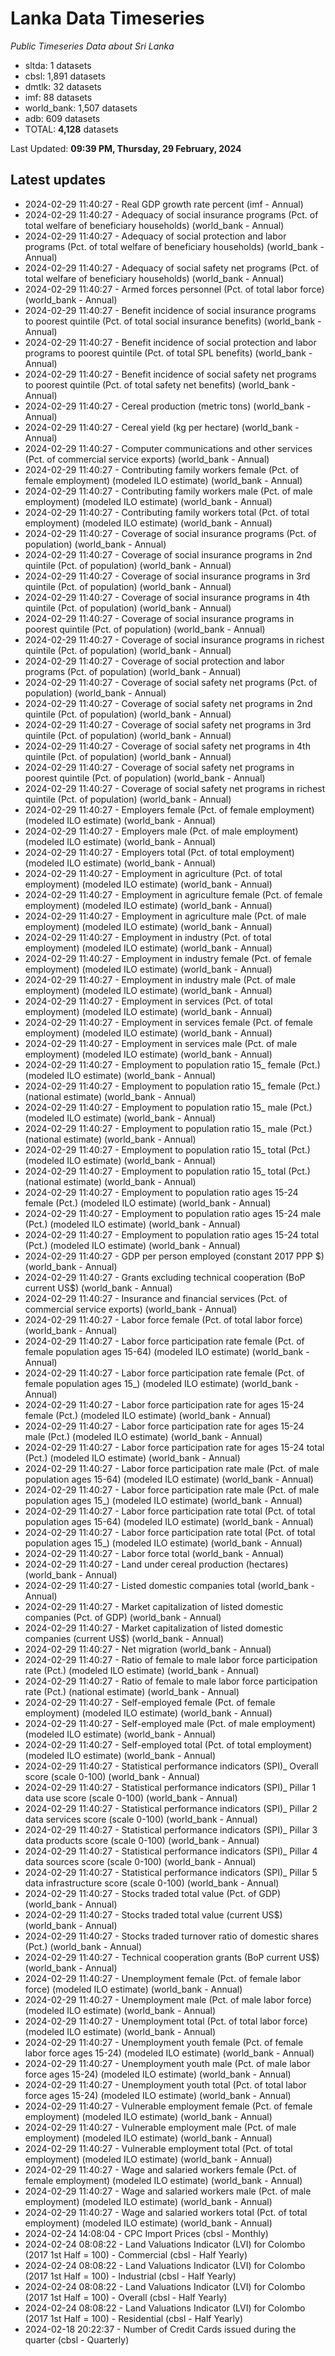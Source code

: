 # Lanka Data Timeseries
*Public Timeseries Data about Sri Lanka*

* sltda: 1 datasets
* cbsl: 1,891 datasets
* dmtlk: 32 datasets
* imf: 88 datasets
* world_bank: 1,507 datasets
* adb: 609 datasets
* TOTAL: **4,128** datasets

Last Updated: **09:39 PM, Thursday, 29 February, 2024**

## Latest updates

* 2024-02-29 11:40:27 - Real GDP growth rate percent (imf - Annual)
* 2024-02-29 11:40:27 - Adequacy of social insurance programs (Pct. of total welfare of beneficiary households) (world_bank - Annual)
* 2024-02-29 11:40:27 - Adequacy of social protection and labor programs (Pct. of total welfare of beneficiary households) (world_bank - Annual)
* 2024-02-29 11:40:27 - Adequacy of social safety net programs (Pct. of total welfare of beneficiary households) (world_bank - Annual)
* 2024-02-29 11:40:27 - Armed forces personnel (Pct. of total labor force) (world_bank - Annual)
* 2024-02-29 11:40:27 - Benefit incidence of social insurance programs to poorest quintile (Pct. of total social insurance benefits) (world_bank - Annual)
* 2024-02-29 11:40:27 - Benefit incidence of social protection and labor programs to poorest quintile (Pct. of total SPL benefits) (world_bank - Annual)
* 2024-02-29 11:40:27 - Benefit incidence of social safety net programs to poorest quintile (Pct. of total safety net benefits) (world_bank - Annual)
* 2024-02-29 11:40:27 - Cereal production (metric tons) (world_bank - Annual)
* 2024-02-29 11:40:27 - Cereal yield (kg per hectare) (world_bank - Annual)
* 2024-02-29 11:40:27 - Computer communications and other services (Pct. of commercial service exports) (world_bank - Annual)
* 2024-02-29 11:40:27 - Contributing family workers female (Pct. of female employment) (modeled ILO estimate) (world_bank - Annual)
* 2024-02-29 11:40:27 - Contributing family workers male (Pct. of male employment) (modeled ILO estimate) (world_bank - Annual)
* 2024-02-29 11:40:27 - Contributing family workers total (Pct. of total employment) (modeled ILO estimate) (world_bank - Annual)
* 2024-02-29 11:40:27 - Coverage of social insurance programs (Pct. of population) (world_bank - Annual)
* 2024-02-29 11:40:27 - Coverage of social insurance programs in 2nd quintile (Pct. of population) (world_bank - Annual)
* 2024-02-29 11:40:27 - Coverage of social insurance programs in 3rd quintile (Pct. of population) (world_bank - Annual)
* 2024-02-29 11:40:27 - Coverage of social insurance programs in 4th quintile (Pct. of population) (world_bank - Annual)
* 2024-02-29 11:40:27 - Coverage of social insurance programs in poorest quintile (Pct. of population) (world_bank - Annual)
* 2024-02-29 11:40:27 - Coverage of social insurance programs in richest quintile (Pct. of population) (world_bank - Annual)
* 2024-02-29 11:40:27 - Coverage of social protection and labor programs (Pct. of population) (world_bank - Annual)
* 2024-02-29 11:40:27 - Coverage of social safety net programs (Pct. of population) (world_bank - Annual)
* 2024-02-29 11:40:27 - Coverage of social safety net programs in 2nd quintile (Pct. of population) (world_bank - Annual)
* 2024-02-29 11:40:27 - Coverage of social safety net programs in 3rd quintile (Pct. of population) (world_bank - Annual)
* 2024-02-29 11:40:27 - Coverage of social safety net programs in 4th quintile (Pct. of population) (world_bank - Annual)
* 2024-02-29 11:40:27 - Coverage of social safety net programs in poorest quintile (Pct. of population) (world_bank - Annual)
* 2024-02-29 11:40:27 - Coverage of social safety net programs in richest quintile (Pct. of population) (world_bank - Annual)
* 2024-02-29 11:40:27 - Employers female (Pct. of female employment) (modeled ILO estimate) (world_bank - Annual)
* 2024-02-29 11:40:27 - Employers male (Pct. of male employment) (modeled ILO estimate) (world_bank - Annual)
* 2024-02-29 11:40:27 - Employers total (Pct. of total employment) (modeled ILO estimate) (world_bank - Annual)
* 2024-02-29 11:40:27 - Employment in agriculture (Pct. of total employment) (modeled ILO estimate) (world_bank - Annual)
* 2024-02-29 11:40:27 - Employment in agriculture female (Pct. of female employment) (modeled ILO estimate) (world_bank - Annual)
* 2024-02-29 11:40:27 - Employment in agriculture male (Pct. of male employment) (modeled ILO estimate) (world_bank - Annual)
* 2024-02-29 11:40:27 - Employment in industry (Pct. of total employment) (modeled ILO estimate) (world_bank - Annual)
* 2024-02-29 11:40:27 - Employment in industry female (Pct. of female employment) (modeled ILO estimate) (world_bank - Annual)
* 2024-02-29 11:40:27 - Employment in industry male (Pct. of male employment) (modeled ILO estimate) (world_bank - Annual)
* 2024-02-29 11:40:27 - Employment in services (Pct. of total employment) (modeled ILO estimate) (world_bank - Annual)
* 2024-02-29 11:40:27 - Employment in services female (Pct. of female employment) (modeled ILO estimate) (world_bank - Annual)
* 2024-02-29 11:40:27 - Employment in services male (Pct. of male employment) (modeled ILO estimate) (world_bank - Annual)
* 2024-02-29 11:40:27 - Employment to population ratio 15_ female (Pct.) (modeled ILO estimate) (world_bank - Annual)
* 2024-02-29 11:40:27 - Employment to population ratio 15_ female (Pct.) (national estimate) (world_bank - Annual)
* 2024-02-29 11:40:27 - Employment to population ratio 15_ male (Pct.) (modeled ILO estimate) (world_bank - Annual)
* 2024-02-29 11:40:27 - Employment to population ratio 15_ male (Pct.) (national estimate) (world_bank - Annual)
* 2024-02-29 11:40:27 - Employment to population ratio 15_ total (Pct.) (modeled ILO estimate) (world_bank - Annual)
* 2024-02-29 11:40:27 - Employment to population ratio 15_ total (Pct.) (national estimate) (world_bank - Annual)
* 2024-02-29 11:40:27 - Employment to population ratio ages 15-24 female (Pct.) (modeled ILO estimate) (world_bank - Annual)
* 2024-02-29 11:40:27 - Employment to population ratio ages 15-24 male (Pct.) (modeled ILO estimate) (world_bank - Annual)
* 2024-02-29 11:40:27 - Employment to population ratio ages 15-24 total (Pct.) (modeled ILO estimate) (world_bank - Annual)
* 2024-02-29 11:40:27 - GDP per person employed (constant 2017 PPP $) (world_bank - Annual)
* 2024-02-29 11:40:27 - Grants excluding technical cooperation (BoP current US$) (world_bank - Annual)
* 2024-02-29 11:40:27 - Insurance and financial services (Pct. of commercial service exports) (world_bank - Annual)
* 2024-02-29 11:40:27 - Labor force female (Pct. of total labor force) (world_bank - Annual)
* 2024-02-29 11:40:27 - Labor force participation rate female (Pct. of female population ages 15-64) (modeled ILO estimate) (world_bank - Annual)
* 2024-02-29 11:40:27 - Labor force participation rate female (Pct. of female population ages 15_) (modeled ILO estimate) (world_bank - Annual)
* 2024-02-29 11:40:27 - Labor force participation rate for ages 15-24 female (Pct.) (modeled ILO estimate) (world_bank - Annual)
* 2024-02-29 11:40:27 - Labor force participation rate for ages 15-24 male (Pct.) (modeled ILO estimate) (world_bank - Annual)
* 2024-02-29 11:40:27 - Labor force participation rate for ages 15-24 total (Pct.) (modeled ILO estimate) (world_bank - Annual)
* 2024-02-29 11:40:27 - Labor force participation rate male (Pct. of male population ages 15-64) (modeled ILO estimate) (world_bank - Annual)
* 2024-02-29 11:40:27 - Labor force participation rate male (Pct. of male population ages 15_) (modeled ILO estimate) (world_bank - Annual)
* 2024-02-29 11:40:27 - Labor force participation rate total (Pct. of total population ages 15-64) (modeled ILO estimate) (world_bank - Annual)
* 2024-02-29 11:40:27 - Labor force participation rate total (Pct. of total population ages 15_) (modeled ILO estimate) (world_bank - Annual)
* 2024-02-29 11:40:27 - Labor force total (world_bank - Annual)
* 2024-02-29 11:40:27 - Land under cereal production (hectares) (world_bank - Annual)
* 2024-02-29 11:40:27 - Listed domestic companies total (world_bank - Annual)
* 2024-02-29 11:40:27 - Market capitalization of listed domestic companies (Pct. of GDP) (world_bank - Annual)
* 2024-02-29 11:40:27 - Market capitalization of listed domestic companies (current US$) (world_bank - Annual)
* 2024-02-29 11:40:27 - Net migration (world_bank - Annual)
* 2024-02-29 11:40:27 - Ratio of female to male labor force participation rate (Pct.) (modeled ILO estimate) (world_bank - Annual)
* 2024-02-29 11:40:27 - Ratio of female to male labor force participation rate (Pct.) (national estimate) (world_bank - Annual)
* 2024-02-29 11:40:27 - Self-employed female (Pct. of female employment) (modeled ILO estimate) (world_bank - Annual)
* 2024-02-29 11:40:27 - Self-employed male (Pct. of male employment) (modeled ILO estimate) (world_bank - Annual)
* 2024-02-29 11:40:27 - Self-employed total (Pct. of total employment) (modeled ILO estimate) (world_bank - Annual)
* 2024-02-29 11:40:27 - Statistical performance indicators (SPI)_ Overall score (scale 0-100) (world_bank - Annual)
* 2024-02-29 11:40:27 - Statistical performance indicators (SPI)_ Pillar 1 data use score (scale 0-100) (world_bank - Annual)
* 2024-02-29 11:40:27 - Statistical performance indicators (SPI)_ Pillar 2 data services score (scale 0-100) (world_bank - Annual)
* 2024-02-29 11:40:27 - Statistical performance indicators (SPI)_ Pillar 3 data products score (scale 0-100) (world_bank - Annual)
* 2024-02-29 11:40:27 - Statistical performance indicators (SPI)_ Pillar 4 data sources score (scale 0-100) (world_bank - Annual)
* 2024-02-29 11:40:27 - Statistical performance indicators (SPI)_ Pillar 5 data infrastructure score (scale 0-100) (world_bank - Annual)
* 2024-02-29 11:40:27 - Stocks traded total value (Pct. of GDP) (world_bank - Annual)
* 2024-02-29 11:40:27 - Stocks traded total value (current US$) (world_bank - Annual)
* 2024-02-29 11:40:27 - Stocks traded turnover ratio of domestic shares (Pct.) (world_bank - Annual)
* 2024-02-29 11:40:27 - Technical cooperation grants (BoP current US$) (world_bank - Annual)
* 2024-02-29 11:40:27 - Unemployment female (Pct. of female labor force) (modeled ILO estimate) (world_bank - Annual)
* 2024-02-29 11:40:27 - Unemployment male (Pct. of male labor force) (modeled ILO estimate) (world_bank - Annual)
* 2024-02-29 11:40:27 - Unemployment total (Pct. of total labor force) (modeled ILO estimate) (world_bank - Annual)
* 2024-02-29 11:40:27 - Unemployment youth female (Pct. of female labor force ages 15-24) (modeled ILO estimate) (world_bank - Annual)
* 2024-02-29 11:40:27 - Unemployment youth male (Pct. of male labor force ages 15-24) (modeled ILO estimate) (world_bank - Annual)
* 2024-02-29 11:40:27 - Unemployment youth total (Pct. of total labor force ages 15-24) (modeled ILO estimate) (world_bank - Annual)
* 2024-02-29 11:40:27 - Vulnerable employment female (Pct. of female employment) (modeled ILO estimate) (world_bank - Annual)
* 2024-02-29 11:40:27 - Vulnerable employment male (Pct. of male employment) (modeled ILO estimate) (world_bank - Annual)
* 2024-02-29 11:40:27 - Vulnerable employment total (Pct. of total employment) (modeled ILO estimate) (world_bank - Annual)
* 2024-02-29 11:40:27 - Wage and salaried workers female (Pct. of female employment) (modeled ILO estimate) (world_bank - Annual)
* 2024-02-29 11:40:27 - Wage and salaried workers male (Pct. of male employment) (modeled ILO estimate) (world_bank - Annual)
* 2024-02-29 11:40:27 - Wage and salaried workers total (Pct. of total employment) (modeled ILO estimate) (world_bank - Annual)
* 2024-02-24 14:08:04 - CPC Import Prices (cbsl - Monthly)
* 2024-02-24 08:08:22 - Land Valuations Indicator (LVI) for Colombo (2017 1st Half = 100) - Commercial (cbsl - Half Yearly)
* 2024-02-24 08:08:22 - Land Valuations Indicator (LVI) for Colombo (2017 1st Half = 100) - Industrial (cbsl - Half Yearly)
* 2024-02-24 08:08:22 - Land Valuations Indicator (LVI) for Colombo (2017 1st Half = 100) - Overall (cbsl - Half Yearly)
* 2024-02-24 08:08:22 - Land Valuations Indicator (LVI) for Colombo (2017 1st Half = 100) - Residential (cbsl - Half Yearly)
* 2024-02-18 20:22:37 - Number of Credit Cards issued during the quarter (cbsl - Quarterly)